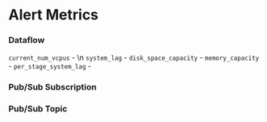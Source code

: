 # Alert Metrics

### Dataflow
```current_num_vcpus``` - \n
```system_lag``` -
```disk_space_capacity``` -
```memory_capacity``` -
```per_stage_system_lag``` -

### Pub/Sub Subscription

### Pub/Sub Topic
